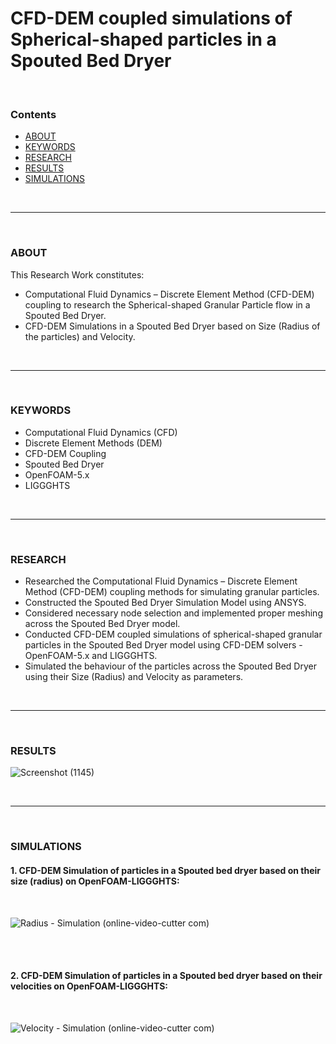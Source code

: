 # CFD-DEM coupled simulations of Spherical-shaped particles in a Spouted Bed Dryer

<br>

### Contents
- [ABOUT](#about)
- [KEYWORDS](#keywords)
- [RESEARCH](#research)
- [RESULTS](#results)
- [SIMULATIONS](#simulations)

<br>
<hr>
<br>

### ABOUT
This Research Work constitutes:
- Computational Fluid Dynamics – Discrete Element Method (CFD-DEM) coupling to research the Spherical-shaped Granular Particle flow in a Spouted Bed Dryer.
- CFD-DEM Simulations in a Spouted Bed Dryer based on Size (Radius of the particles) and Velocity.

<br>
<hr>
<br>

### KEYWORDS
- Computational Fluid Dynamics (CFD)
- Discrete Element Methods (DEM)
- CFD-DEM Coupling
- Spouted Bed Dryer
- OpenFOAM-5.x
- LIGGGHTS

<br>
<hr>
<br>

### RESEARCH
- Researched the Computational Fluid Dynamics – Discrete Element Method (CFD-DEM) coupling methods for simulating granular particles.
- Constructed the Spouted Bed Dryer Simulation Model using ANSYS.
- Considered necessary node selection and implemented proper meshing across the Spouted Bed Dryer model.
- Conducted CFD-DEM coupled simulations of spherical-shaped granular particles in the Spouted Bed Dryer model using CFD-DEM solvers - OpenFOAM-5.x and LIGGGHTS.
- Simulated the behaviour of the particles across the Spouted Bed Dryer using their Size (Radius) and Velocity as parameters.

<br>
<hr>
<br>

### RESULTS

![Screenshot (1145)](https://user-images.githubusercontent.com/68963724/119816714-a8f2e180-bf0a-11eb-907a-a75634791b21.png)

<br>
<hr>
<br>

### SIMULATIONS

#### 1. CFD-DEM Simulation of particles in a Spouted bed dryer based on their size (radius) on OpenFOAM-LIGGGHTS:

<br>

![Radius - Simulation (online-video-cutter com)](https://user-images.githubusercontent.com/68963724/119815917-b5c30580-bf09-11eb-8212-fa6155eb0b21.gif)

<br>
<br>

#### 2. CFD-DEM Simulation of particles in a Spouted bed dryer based on their velocities on OpenFOAM-LIGGGHTS:

<br>

![Velocity - Simulation (online-video-cutter com)](https://user-images.githubusercontent.com/68963724/119816001-cf644d00-bf09-11eb-93df-448774994911.gif)
